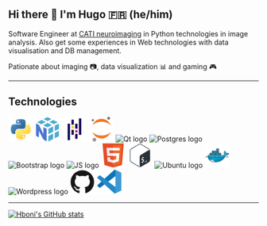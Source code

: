 ## Hi there 👋 I'm Hugo 🇫🇷 (he/him)

Software Engineer at [CATI neuroimaging](https://cati-neuroimaging.com/) in Python technologies in image analysis. Also get some experiences in Web technologies with data visualisation and DB management.

Pationate about imaging 📷, data visualization 📊 and gaming 🎮

<!--
## Contact
[<img align="left" alt="medium" src="https://img.shields.io/badge/linkedin-%230077B5.svg?&style=for-the-badge&logo=linkedin&logoColor=white" />]
-->

---

## Technologies

<img src="https://raw.githubusercontent.com/devicons/devicon/2ae2a900d2f041da66e950e4d48052658d850630/icons/python/python-original.svg" alt="Python logo" width="50" height="50"/> <img src="https://raw.githubusercontent.com/devicons/devicon/2ae2a900d2f041da66e950e4d48052658d850630/icons/numpy/numpy-original.svg" alt="Numpy logo" width="50" height="50"/> <img src="https://raw.githubusercontent.com/devicons/devicon/2ae2a900d2f041da66e950e4d48052658d850630/icons/pandas/pandas-original.svg" alt="Pandas logo" width="50" height="50"/> <img src="https://raw.githubusercontent.com/devicons/devicon/2ae2a900d2f041da66e950e4d48052658d850630/icons/jupyter/jupyter-original.svg" alt="Jupyter logo" width="50" height="50"/> <img src="https://cdn.worldvectorlogo.com/logos/qt-1.svg" alt="Qt logo" width="50" height="50"/> <img src="https://cdn.worldvectorlogo.com/logos/postgresql.svg" alt="Postgres logo" width="50" height="50"/> <img src="https://cdn.worldvectorlogo.com/logos/bootstrap-4.svg" alt="Bootstrap logo" width="50" height="50"/> <img src="https://cdn.worldvectorlogo.com/logos/logo-javascript.svg" alt="JS logo" width="50" height="50"/> <img src="https://raw.githubusercontent.com/devicons/devicon/2ae2a900d2f041da66e950e4d48052658d850630/icons/html5/html5-original.svg" alt="HTML logo" width="50" height="50"/> <img src="https://raw.githubusercontent.com/devicons/devicon/2ae2a900d2f041da66e950e4d48052658d850630/icons/bash/bash-plain.svg" alt="Bash logo" width="50" height="50"/> <img src="https://cdn.worldvectorlogo.com/logos/ubuntu-4.svg" alt="Ubuntu logo" width="50" height="50"/> <img src="https://raw.githubusercontent.com/devicons/devicon/2ae2a900d2f041da66e950e4d48052658d850630/icons/docker/docker-original.svg" alt="Docker logo" width="50" height="50"/> <img src="https://cdn.worldvectorlogo.com/logos/wordpress-blue.svg" alt="Wordpress logo" width="50" height="50"/> <img src="https://raw.githubusercontent.com/devicons/devicon/2ae2a900d2f041da66e950e4d48052658d850630/icons/github/github-original.svg" alt="Github logo" width="50" height="50"/> <img src="https://raw.githubusercontent.com/devicons/devicon/2ae2a900d2f041da66e950e4d48052658d850630/icons/vscode/vscode-original.svg" alt="VScode logo" width="50" height="50"/>

---

<!--[![Top Langs](https://github-readme-stats.vercel.app/api/top-langs/?username=Hboni&theme=tokyonight)](https://github.com/anuraghazra/github-readme-stats)-->
[![Hboni's GitHub stats](https://github-readme-stats.vercel.app/api?username=Hboni&theme=tokyonight)](https://github.com/anuraghazra/github-readme-stats)

<!--
**Hboni/Hboni** is a ✨ _special_ ✨ repository because its `README.md` (this file) appears on your GitHub profile.

Here are some ideas to get you started:

- 🔭 I’m currently working on ...
- 🌱 I’m currently learning ...
- 👯 I’m looking to collaborate on ...
- 🤔 I’m looking for help with ...
- 💬 Ask me about ...
- 📫 How to reach me: ...
- 😄 Pronouns: ...
- ⚡ Fun fact: ...
-->
